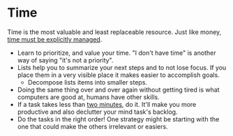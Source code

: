 # Time

Time is the most valuable and least replaceable resource. Just like money, [time must be explicitly managed](https://youtu.be/oTugjssqOT0).

* Learn to prioritize, and value your time. "I don't have time" is another way of saying "it's not a priority".
* Lists help you to summarize your next steps and to not lose focus. If you place them in a very visible place it makes easier to accomplish goals.
  * Decompose lists items into smaller steps.
* Doing the same thing over and over again without getting tired is what computers are good at, humans have other skills.
* If a task takes less than [two minutes](https://jamesclear.com/how-to-stop-procrastinating), do it. It'll make you more productive and also declutter your mind task's backlog.
* Do the tasks in the right order! One strategy might be starting with the one that could make the others irrelevant or easiers.
